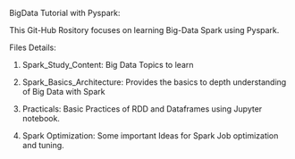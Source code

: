 BigData Tutorial with Pyspark:

This Git-Hub Rository focuses on learning Big-Data Spark using Pyspark.

Files Details:

1) Spark_Study_Content: Big Data Topics to learn

2) Spark_Basics_Architecture: Provides the basics to depth understanding of Big Data with Spark

3) Practicals: Basic Practices of RDD and Dataframes using Jupyter notebook.

4) Spark Optimization: Some important Ideas for Spark Job optimization and tuning.


